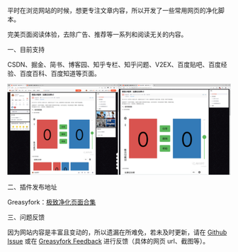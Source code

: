 
平时在浏览网站的时候，想更专注文章内容，所以开发了一些常用网页的净化脚本。

完美页面阅读体验，去除广告、推荐等一系列和阅读无关的内容。

一、目前支持

CSDN、掘金、简书、博客园、知乎专栏、知乎问题、V2EX、百度贴吧、百度经验、百度百科、百度知道等页面。

![purify-page_csdn](./assets/purify-page_csdn.png)

二、插件发布地址

Greasyfork：[极致净化页面合集](https://greasyfork.org/zh-CN/scripts/527915-%E6%9E%81%E8%87%B4%E5%87%80%E5%8C%96%E9%A1%B5%E9%9D%A2%E5%90%88%E9%9B%86)

三、问题反馈

因为网站内容是丰富且变动的，所以遗漏在所难免，若未及时更新，请在 [Github Issue](https://github.com/evgo2017/purify-page/issues) 或在 [Greasyfork Feedback](https://greasyfork.org/zh-CN/scripts/527915-%E6%9E%81%E8%87%B4%E5%87%80%E5%8C%96%E9%A1%B5%E9%9D%A2%E5%90%88%E9%9B%86/feedback) 进行反馈（具体的网页 url、截图等）。
